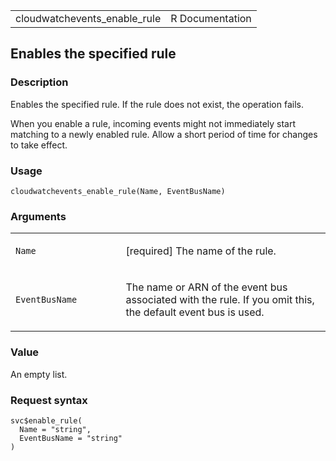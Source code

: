 <table style="width: 100%;">
<tbody>
<tr class="odd">
<td>cloudwatchevents_enable_rule</td>
<td style="text-align: right;">R Documentation</td>
</tr>
</tbody>
</table>

## Enables the specified rule

### Description

Enables the specified rule. If the rule does not exist, the operation
fails.

When you enable a rule, incoming events might not immediately start
matching to a newly enabled rule. Allow a short period of time for
changes to take effect.

### Usage

    cloudwatchevents_enable_rule(Name, EventBusName)

### Arguments

<table>
<colgroup>
<col style="width: 35%" />
<col style="width: 65%" />
</colgroup>
<tbody>
<tr class="odd">
<td><code id="cloudwatchevents_enable_rule_:_Name">Name</code></td>
<td><p>[required] The name of the rule.</p></td>
</tr>
<tr class="even">
<td><code
id="cloudwatchevents_enable_rule_:_EventBusName">EventBusName</code></td>
<td><p>The name or ARN of the event bus associated with the rule. If you
omit this, the default event bus is used.</p></td>
</tr>
</tbody>
</table>

### Value

An empty list.

### Request syntax

    svc$enable_rule(
      Name = "string",
      EventBusName = "string"
    )
